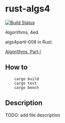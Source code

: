 rust-algs4
==========

[![Build Status](https://travis-ci.org/andelf/rust-algs4.svg?branch=master)](https://travis-ci.org/andelf/rust-algs4)

Algorithms, 4ed.

algs4partI-008 in Rust.

[Algorithms, Part I](https://class.coursera.org/algs4partI-008)

## How to

```
    cargo build
    cargo test
    cargo bench
```

## Description

TODO: add file description
